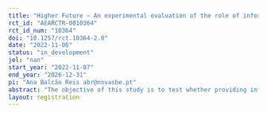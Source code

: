 ```yaml
---
title: "Higher Future – An experimental evaluation of the role of information on student migration from Cape Verde"
rct_id: "AEARCTR-0010364"
rct_id_num: "10364"
doi: "10.1257/rct.10364-2.0"
date: "2022-11-06"
status: "in_development"
jel: "nan"
start_year: "2022-11-07"
end_year: "2026-12-31"
pi: "Ana Balcão Reis abr@novasbe.pt"
abstract: "The objective of this study is to test whether providing information on the college system and returns to college in a foreign country impacts high school students’ intentions and actual migration to study in that country. We investigate this hypothesis in the context of migration flows of high school graduates from the Republic of Cabo Verde (Cape Verde) --- a small, developing African country --- to Portugal, the most common migration destination from the country. Students in treated schools are shown an informational video on the challenges and opportunities of studying in Portugal, including a comparison to college returns to Cape Verdeans in both countries. The main outcomes of interest are intentions to migrate, steps taken towards study migration, and college applications to Portugal."
layout: registration
---
```


